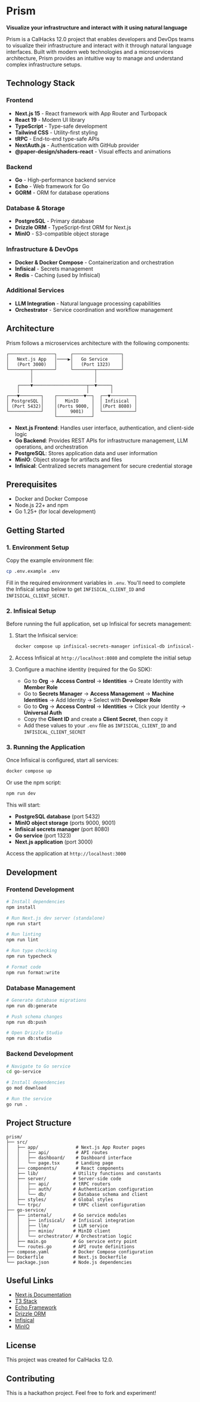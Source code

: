 # Prism

**Visualize your infrastructure and interact with it using natural language**

Prism is a CalHacks 12.0 project that enables developers and DevOps teams to visualize their infrastructure and interact with it through natural language interfaces. Built with modern web technologies and a microservices architecture, Prism provides an intuitive way to manage and understand complex infrastructure setups.

## Technology Stack

### Frontend
- **Next.js 15** - React framework with App Router and Turbopack
- **React 19** - Modern UI library
- **TypeScript** - Type-safe development
- **Tailwind CSS** - Utility-first styling
- **tRPC** - End-to-end type-safe APIs
- **NextAuth.js** - Authentication with GitHub provider
- **@paper-design/shaders-react** - Visual effects and animations

### Backend
- **Go** - High-performance backend service
- **Echo** - Web framework for Go
- **GORM** - ORM for database operations

### Database & Storage
- **PostgreSQL** - Primary database
- **Drizzle ORM** - TypeScript-first ORM for Next.js
- **MinIO** - S3-compatible object storage

### Infrastructure & DevOps
- **Docker & Docker Compose** - Containerization and orchestration
- **Infisical** - Secrets management
- **Redis** - Caching (used by Infisical)

### Additional Services
- **LLM Integration** - Natural language processing capabilities
- **Orchestrator** - Service coordination and workflow management

## Architecture

Prism follows a microservices architecture with the following components:

```
┌─────────────────┐     ┌──────────────────┐
│   Next.js App   │────▶│   Go Service     │
│   (Port 3000)   │     │   (Port 1323)    │
└────────┬────────┘     └────────┬─────────┘
         │                       │
         │                       │
    ┌────▼────────────────────┬──▼─────┐
    │                         │        │
┌───▼────────┐    ┌──────────▼──┐  ┌──▼─────────┐
│ PostgreSQL │    │   MinIO     │  │ Infisical  │
│ (Port 5432)│    │(Ports 9000, │  │(Port 8080) │
└────────────┘    │     9001)   │  └────────────┘
                  └─────────────┘
```

- **Next.js Frontend**: Handles user interface, authentication, and client-side logic
- **Go Backend**: Provides REST APIs for infrastructure management, LLM operations, and orchestration
- **PostgreSQL**: Stores application data and user information
- **MinIO**: Object storage for artifacts and files
- **Infisical**: Centralized secrets management for secure credential storage

## Prerequisites

- Docker and Docker Compose
- Node.js 22+ and npm
- Go 1.25+ (for local development)

## Getting Started

### 1. Environment Setup

Copy the example environment file:
```bash
cp .env.example .env
```

Fill in the required environment variables in `.env`. You'll need to complete the Infisical setup below to get `INFISICAL_CLIENT_ID` and `INFISICAL_CLIENT_SECRET`.

### 2. Infisical Setup

Before running the full application, set up Infisical for secrets management:

1. Start the Infisical service:
   ```bash
   docker compose up infisical-secrets-manager infisical-db infisical-redis
   ```

2. Access Infisical at `http://localhost:8080` and complete the initial setup

3. Configure a machine identity (required for the Go SDK):
   - Go to **Org** → **Access Control** → **Identities** → Create Identity with **Member Role**
   - Go to **Secrets Manager** → **Access Management** → **Machine Identities** → Add Identity → Select with **Developer Role**
   - Go to **Org** → **Access Control** → **Identities** → Click your Identity → **Universal Auth**
   - Copy the **Client ID** and create a **Client Secret**, then copy it
   - Add these values to your `.env` file as `INFISICAL_CLIENT_ID` and `INFISICAL_CLIENT_SECRET`

### 3. Running the Application

Once Infisical is configured, start all services:

```bash
docker compose up
```

Or use the npm script:
```bash
npm run dev
```

This will start:
- **PostgreSQL database** (port 5432)
- **MinIO object storage** (ports 9000, 9001)
- **Infisical secrets manager** (port 8080)
- **Go service** (port 1323)
- **Next.js application** (port 3000)

Access the application at `http://localhost:3000`

## Development

### Frontend Development

```bash
# Install dependencies
npm install

# Run Next.js dev server (standalone)
npm run start

# Run linting
npm run lint

# Run type checking
npm run typecheck

# Format code
npm run format:write
```

### Database Management

```bash
# Generate database migrations
npm run db:generate

# Push schema changes
npm run db:push

# Open Drizzle Studio
npm run db:studio
```

### Backend Development

```bash
# Navigate to Go service
cd go-service

# Install dependencies
go mod download

# Run the service
go run .
```

## Project Structure

```
prism/
├── src/
│   ├── app/              # Next.js App Router pages
│   │   ├── api/          # API routes
│   │   ├── dashboard/    # Dashboard interface
│   │   └── page.tsx      # Landing page
│   ├── components/       # React components
│   ├── lib/             # Utility functions and constants
│   ├── server/          # Server-side code
│   │   ├── api/         # tRPC routers
│   │   ├── auth/        # Authentication configuration
│   │   └── db/          # Database schema and client
│   ├── styles/          # Global styles
│   └── trpc/            # tRPC client configuration
├── go-service/
│   ├── internal/        # Go service modules
│   │   ├── infisical/   # Infisical integration
│   │   ├── llm/         # LLM service
│   │   ├── minio/       # MinIO client
│   │   └── orchestrator/ # Orchestration logic
│   ├── main.go          # Go service entry point
│   └── routes.go        # API route definitions
├── compose.yaml         # Docker Compose configuration
├── Dockerfile           # Next.js Dockerfile
└── package.json         # Node.js dependencies
```

## Useful Links

- [Next.js Documentation](https://nextjs.org/docs)
- [T3 Stack](https://create.t3.gg/)
- [Echo Framework](https://echo.labstack.com/)
- [Drizzle ORM](https://orm.drizzle.team)
- [Infisical](https://infisical.com/docs)
- [MinIO](https://min.io/docs/minio/linux/index.html)

## License

This project was created for CalHacks 12.0.

## Contributing

This is a hackathon project. Feel free to fork and experiment!
